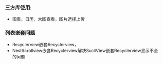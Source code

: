 ### 三方库使用:
* 图表，日历，大图查看，图片选择上传

### 列表嵌套问题
* Recyclerview嵌套Recyclerview，
* NestScrollview嵌套Recyclerview解决ScollView嵌套Recyclerview显示不全的问题
